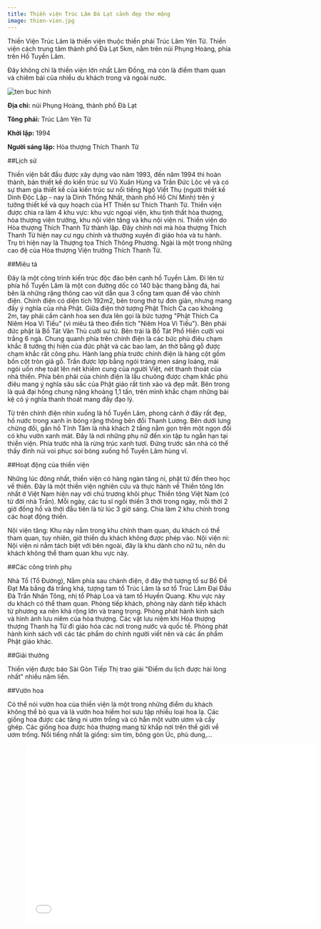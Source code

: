 ```yaml
---
title: Thiền viện Trúc Lâm Đà Lạt cảnh đẹp thơ mộng
image: thien-vien.jpg
---
```


Thiền Viện Trúc Lâm là thiền viện thuộc thiền phái Trúc Lâm Yên Tử. Thiền viện cách trung tâm thành phố Đà Lạt 5km, nằm trên núi Phụng Hoàng, phía trên Hồ Tuyền Lâm. 

Đây không chỉ là thiền viện lớn nhất Lâm Đồng, mà còn là điểm tham quan và chiêm bái của nhiều du khách trong và ngoài nước.

![ten buc hinh](https://upload.wikimedia.org/wikipedia/commons/thumb/4/4e/ThienVienTrucLamDaLat_entrance_gate.JPG/1024px-ThienVienTrucLamDaLat_entrance_gate.JPG "ten buc hinh")

**Địa chỉ:** núi Phụng Hoàng, thành phố Đà Lạt

**Tông phái:**	Trúc Lâm Yên Tử

**Khởi lập:** 1994

**Người sáng lập:** Hòa thượng Thích Thanh Từ

##Lịch sử

Thiền viện bắt đầu được xây dựng vào năm 1993, đến năm 1994 thì hoàn thành, bản thiết kế do kiến trúc sư Vũ Xuân Hùng và Trần Đức Lộc vẽ và có sự tham gia thiết kế của kiến trúc sư nổi tiếng Ngô Viết Thụ (người thiết kế Dinh Độc Lập - nay là Dinh Thống Nhất, thành phố Hồ Chí Minh) trên ý tưởng thiết kế và quy hoạch của HT Thiền sư Thích Thanh Từ. Thiền viện được chia ra làm 4 khu vực: khu vực ngoại viện, khu tịnh thất hòa thượng, hòa thượng viện trưởng, khu nội viện tăng và khu nội viện ni. Thiền viện do Hòa thượng Thích Thanh Từ thành lập. Đây chính nơi mà hòa thượng Thích Thanh Từ hiện nay cư ngụ chính và thường xuyên đi giáo hóa và tu hành. Trụ trì hiện nay là Thượng tọa Thích Thông Phương. Ngài là một trong những cao đệ của Hòa thượng Viện trưởng Thích Thanh Từ.

##Miêu tả

Đây là một công trình kiến trúc độc đáo bên cạnh hồ Tuyền Lâm. Đi lên từ phía hồ Tuyền Lâm là một con đường dốc có 140 bậc thang bằng đá, hai bên là những rặng thông cao vút dẫn qua 3 cổng tam quan để vào chính điện. Chính điện có diện tích 192m2, bên trong thờ tự đơn giản, nhưng mang đầy ý nghĩa của nhà Phật. Giữa điện thờ tượng Phật Thích Ca cao khoảng 2m, tay phải cầm cành hoa sen đưa lên gọi là bức tượng "Phật Thích Ca Niêm Hoa Vi Tiếu" (vì miêu tả theo điển tích "Niêm Hoa Vi Tiếu"). Bên phải đức phật là Bồ Tát Văn Thù cưỡi sư tử. Bên trái là Bồ Tát Phổ Hiền cưỡi voi trắng 6 ngà. Chung quanh phía trên chính điện là các bức phù điêu chạm khắc 8 tướng thị hiện của đức phật và các bao lam, án thờ bằng gỗ được chạm khắc rất công phu. Hành lang phía trước chính điện là hàng cột gồm bốn cột tròn giả gỗ. Trần được lợp bằng ngói tráng men sáng loáng, mái ngói uốn nhẹ toát lên nét khiêm cung của người Việt, nét thanh thoát của nhà thiền. Phía bên phải của chính điện là lầu chuông được chạm khắc phù điêu mang ý nghĩa sâu sắc của Phật giáo rất tinh xảo và đẹp mắt. Bên trong là quả đại hồng chung nặng khoảng 1,1 tấn, trên mình khắc chạm những bài kệ có ý nghĩa thanh thoát mang đầy đạo lý.

Từ trên chính điện nhìn xuống là hồ Tuyền Lâm, phong cảnh ở đây rất đẹp, hồ nước trong xanh in bóng rặng thông bên đồi Thanh Lương. Bên dưới lưng chừng đồi, gần hồ Tĩnh Tâm là nhà khách 2 tầng nằm gọn trên một ngọn đồi có khu vườn xanh mát. Đây là nơi những phụ nữ đến xin tập tu ngắn hạn tại thiền viện. Phía trước nhà là rừng trúc xanh tươi. Đứng trước sân nhà có thể thấy đỉnh núi voi phục soi bóng xuống hồ Tuyền Lâm hùng vĩ.

##Hoạt động của thiền viện

Những lúc đông nhất, thiền viện có hàng ngàn tăng ni, phật tử đến theo học về thiền. Đây là một thiền viện nghiên cứu và thực hành về Thiền tông lớn nhất ở Việt Nam hiện nay với chủ trương khôi phục Thiền tông Việt Nam (có từ đời nhà Trần). Mỗi ngày, các tu sĩ ngồi thiền 3 thời trong ngày, mỗi thời 2 giờ đồng hồ và thời đầu tiên là từ lúc 3 giờ sáng. Chia làm 2 khu chính trong các hoạt động thiền.

Nội viện tăng: Khu này nằm trong khu chính tham quan, du khách có thể tham quan, tuy nhiên, giờ thiền du khách không được phép vào.
Nội viện ni: Nội viện ni nằm tách biệt với bên ngoài, đây là khu dành cho nữ tu, nên du khách không thể tham quan khu vực này.

##Các công trình phụ

Nhà Tổ (Tổ Đường), Nằm phía sau chánh điện, ở đây thờ tượng tổ sư Bồ Đề Đạt Ma bằng đá trắng khá, tượng tam tổ Trúc Lâm là sơ tổ Trúc Lâm Đại Đầu Đà Trần Nhân Tông, nhị tổ Pháp Loa và tam tổ Huyền Quang. Khu vực này du khách có thể tham quan.
Phòng tiếp khách, phòng này dành tiếp khách từ phương xa nên khá rộng lớn và trang trọng.
Phòng phát hành kinh sách và hình ảnh lưu niêm của hòa thượng. Các vật lưu niệm khi Hòa thượng thượng Thanh hạ Từ đi giáo hóa các nơi trong nước và quốc tế.
Phòng phát hành kinh sách với các tác phẩm do chính người viết nên và các ấn phẩm Phật giáo khác.

##Giải thưởng

Thiền viện được báo Sài Gòn Tiếp Thị trao giải "Điểm du lịch được hài lòng nhất" nhiều năm liền.

##Vườn hoa

Có thể nói vườn hoa của thiền viện là một trong những điểm du khách không thể bỏ qua và là vườn hoa hiếm hoi sưu tập nhiều loại hoa lạ. Các giống hoa được các tăng ni ươm trồng và có hẳn một vườn ươm và cấy ghép. Các giống hoa được hòa thượng mang từ khắp nơi trên thế giới về ươm trồng. Nổi tiếng nhất là giống: sim tím, bông gòn Úc, phù dung,…

<figure><iframe width="650" height="400" src="//www.youtube-nocookie.com/embed/UmO5q5DPcjg" frameborder="0" allowfullscreen></iframe></figure>